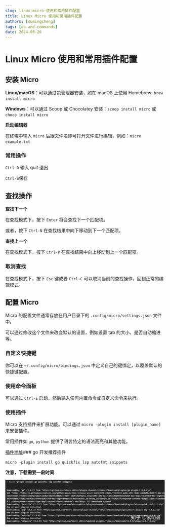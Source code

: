 ```yaml
---
slug: linux-micro-使用和常用插件配置
title: Linux Micro 使用和常用插件配置
authors: [sumingcheng]
tags: [os-and-commands]
date: 2024-06-26
---
```


# Linux Micro 使用和常用插件配置

## 安装 Micro

**Linux/macOS**：可以通过包管理器安装，如在 macOS 上使用 Homebrew: `brew install micro`

**Windows**：可以通过 Scoop 或 Chocolatey 安装：`scoop install micro` 或 `choco install micro`

**启动编辑器**

在终端中输入 `micro` 后跟文件名即可打开文件进行编辑，例如：`micro example.txt`

### 常用操作

`Ctrl-D` 输入 quit 退出

`Ctrl-S`保存

## 查找操作

**查找下一个**

在查找模式下，按下 `Enter` 将会查找下一个匹配项。

或者，按下 `Ctrl-N` 在查找结果中向下移动到下一个匹配项。

**查找上一个**

在查找模式下，按下 `Ctrl-P` 在查找结果中向上移动到上一个匹配项。

### 取消查找

在查找模式下，按下 `Esc` 键或者 `Ctrl-C` 可以取消当前的查找操作，回到正常的编辑模式。

## 配置 Micro

Micro 的配置文件通常存放在用户目录下的 `.config/micro/settings.json` 文件中。

可以通过修改这个文件来改变默认的设置，例如设置 tab 的大小，是否自动缩进等。

### 自定义快捷键

你可以在 `~/.config/micro/bindings.json` 中定义自己的键绑定，以覆盖默认的快捷键配置。

### 使用命令面板

可以通过 `Ctrl-E` 启动，然后输入任何内置命令或自定义命令来执行。

### 使用插件

Micro 支持插件来扩展功能。可以通过 `micro -plugin install [plugin_name]` 来安装插件。

常用插件如 `go`, `python` 提供了语言特定的语法高亮和其他功能。

[插件地址](https://micro-editor.github.io/plugins.html)### go 开发推荐插件

```
micro -plugin install go quickfix lsp autofmt snippets
```

**注意，下载需要一段时间**

![5d7bd5a36ee5ff33659f7eb7b6edc093](../image/5d7bd5a36ee5ff33659f7eb7b6edc093.jpg)
